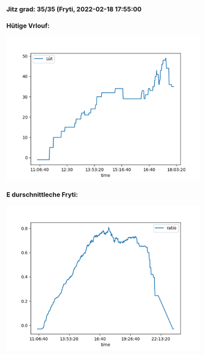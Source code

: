 ### Jitz grad: 35/35 (Fryti, 2022-02-18 17:55:00

### Hütige Vrlouf:
![Graph](Today.png)

### E durschnittleche Fryti:
![Graph](Fryti.png)